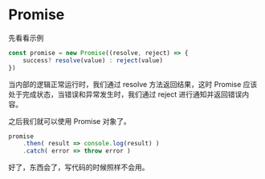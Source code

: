 # Promise

先看看示例

```js
const promise = new Promise((resolve, reject) => {
    success? resolve(value) : reject(value)
})
```

当内部的逻辑正常运行时，我们通过 resolve 方法返回结果，这时 Promise 应该处于完成状态，当错误和异常发生时，我们通过 reject 进行通知并返回错误内容。

之后我们就可以使用 Promise 对象了。

```js
promise
    .then( result => console.log(result) )
    .catch( error => throw error )
```

好了，东西会了，写代码的时候照样不会用。
